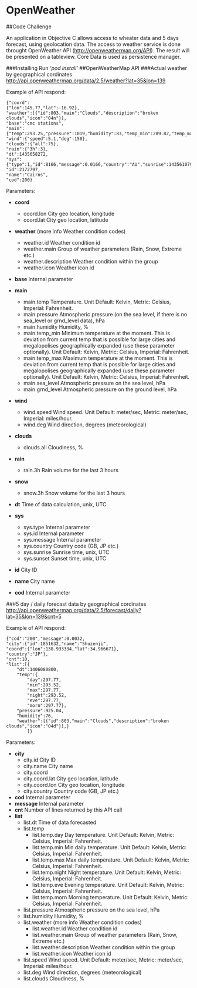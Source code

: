 # OpenWeather
##Code Challenge


An application in Objective C allows access to wheater data and 5 days forecast, using geolocation data. The access to weather service is done throught OpenWeather API (http://openweathermap.org/API). The result will be presented on a tableview. Core Data is used as persistence manager.

###Installing
Run *'pod install'*
##OpenWeatherMap API
###Actual weather by geographical cordinates
<http://api.openweathermap.org/data/2.5/weather?lat=35&lon=139>

Example of API respond:

```
{"coord":
{"lon":145.77,"lat":-16.92},
"weather":[{"id":803,"main":"Clouds","description":"broken clouds","icon":"04n"}],
"base":"cmc stations",
"main":{"temp":293.25,"pressure":1019,"humidity":83,"temp_min":289.82,"temp_max":295.37},
"wind":{"speed":5.1,"deg":150},
"clouds":{"all":75},
"rain":{"3h":3},
"dt":1435658272,
"sys":{"type":1,"id":8166,"message":0.0166,"country":"AU","sunrise":1435610796,"sunset":1435650870},
"id":2172797,
"name":"Cairns",
"cod":200}
```

Parameters:

* **coord**
	* coord.lon City geo location, longitude
	* coord.lat City geo location, latitude

* **weather** (more info Weather condition codes)
	* weather.id Weather condition id
	* weather.main Group of weather parameters (Rain, Snow, Extreme etc.)
	* weather.description Weather condition within the group
	* weather.icon Weather icon id
* **base** Internal parameter
* **main**
	* main.temp Temperature. Unit Default: Kelvin, Metric: Celsius, Imperial: Fahrenheit.
	* main.pressure Atmospheric pressure (on the sea level, if there is no sea_level or grnd_level data), hPa
	* main.humidity Humidity, %
	* main.temp_min Minimum temperature at the moment. This is deviation from current temp that is possible for large cities and megalopolises geographically expanded (use these parameter optionally). Unit Default: Kelvin, Metric: Celsius, Imperial: Fahrenheit.
	* main.temp_max Maximum temperature at the moment. This is deviation from current temp that is possible for large cities and megalopolises geographically expanded (use these parameter optionally). Unit Default: Kelvin, Metric: Celsius, Imperial: Fahrenheit.
	* main.sea_level Atmospheric pressure on the sea level, hPa
	* main.grnd_level Atmospheric pressure on the ground level, hPa
* **wind**
	* wind.speed Wind speed. Unit Default: meter/sec, Metric: meter/sec, Imperial: miles/hour.
	* wind.deg Wind direction, degrees (meteorological)
* **clouds**
	* clouds.all Cloudiness, %
* **rain**
	* rain.3h Rain volume for the last 3 hours
* **snow**
	* snow.3h Snow volume for the last 3 hours
* **dt** Time of data calculation, unix, UTC
* **sys**
	* sys.type Internal parameter
	* sys.id Internal parameter
	* sys.message Internal parameter
	* sys.country Country code (GB, JP etc.)
	* sys.sunrise Sunrise time, unix, UTC
	* sys.sunset Sunset time, unix, UTC
* **id** City ID
* **name** City name
* **cod** Internal parameter

###5 day / daily forecast data by geographical cordinates
<http://api.openweathermap.org/data/2.5/forecast/daily?lat=35&lon=139&cnt=5>

Example of API respond:

```
{"cod":"200","message":0.0032,
"city":{"id":1851632,"name":"Shuzenji",
"coord":{"lon":138.933334,"lat":34.966671},
"country":"JP"},
"cnt":10,
"list":[{
    "dt":1406080800,
    "temp":{
        "day":297.77,
        "min":293.52,
        "max":297.77,
        "night":293.52,
        "eve":297.77,
        "morn":297.77},
    "pressure":925.04,
    "humidity":76,
    "weather":[{"id":803,"main":"Clouds","description":"broken clouds","icon":"04d"}],}
        ]}
```

Parameters:

* **city**
	* city.id City ID
	* city.name City name
	* city.coord
	* city.coord.lat City geo location, latitude
	* city.coord.lon City geo location, longitude
	* city.country Country code (GB, JP etc.)
* **cod** Internal parameter
* **message** Internal parameter
* **cnt** Number of lines returned by this API call
* **list**
	* list.dt Time of data forecasted
	* list.temp
		* list.temp.day Day temperature. Unit Default: Kelvin, Metric: Celsius, Imperial: Fahrenheit.
		* list.temp.min Min daily temperature. Unit Default: Kelvin, Metric: Celsius, Imperial: Fahrenheit.
		* list.temp.max Max daily temperature. Unit Default: Kelvin, Metric: Celsius, Imperial: Fahrenheit.
		* list.temp.night Night temperature. Unit Default: Kelvin, Metric: Celsius, Imperial: Fahrenheit.
		* list.temp.eve Evening temperature. Unit Default: Kelvin, Metric: Celsius, Imperial: Fahrenheit.
		* list.temp.morn Morning temperature. Unit Default: Kelvin, Metric: Celsius, Imperial: Fahrenheit.
	* list.pressure Atmospheric pressure on the sea level, hPa
	* list.humidity Humidity, %
	* list.weather (more info Weather condition codes)
		* list.weather.id Weather condition id
		* list.weather.main Group of weather parameters (Rain, Snow, Extreme etc.)
		* list.weather.description Weather condition within the group
		* list.weather.icon Weather icon id
	* list.speed Wind speed. Unit Default: meter/sec, Metric: meter/sec, Imperial: miles/hour.
	* list.deg Wind direction, degrees (meteorological)
	* list.clouds Cloudiness, %